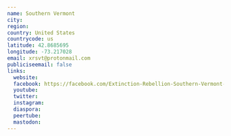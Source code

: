 ```yaml
---
name: Southern Vermont
city:
region:
country: United States
countrycode: us
latitude: 42.8685695
longitude: -73.217028
email: xrsvt@protonmail.com
publiciseemail: false
links:
  website:
  facebook: https://facebook.com/Extinction-Rebellion-Southern-Vermont-321121251895117
  youtube:
  twitter:
  instagram:
  diaspora:
  peertube:
  mastodon:
---
```

